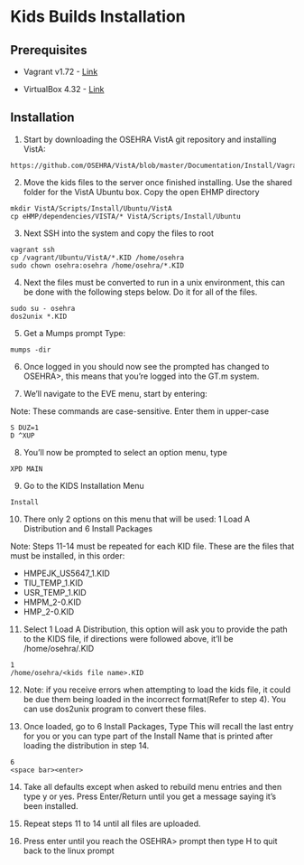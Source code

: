 Kids Builds Installation
========================

Prerequisites
-------------
 * Vagrant v1.72 - [Link](https://www.vagrantup.com/downloads.html)

 * VirtualBox 4.32 - [Link](http://download.virtualbox.org/virtualbox/4.3.2/)


Installation 
------------

1) Start by downloading the OSEHRA VistA git repository and installing VistA:
```
https://github.com/OSEHRA/VistA/blob/master/Documentation/Install/Vagrant.rst
```

2) Move the kids files to the server once finished installing.  Use the shared folder for the VistA Ubuntu box.  Copy the open EHMP directory
```
mkdir VistA/Scripts/Install/Ubuntu/VistA
cp eHMP/dependencies/VISTA/* VistA/Scripts/Install/Ubuntu
```

3) Next SSH into the system and copy the files to root
```
vagrant ssh
cp /vagrant/Ubuntu/VistA/*.KID /home/osehra
sudo chown osehra:osehra /home/osehra/*.KID
```
4) Next the files must be converted to run in a unix environment, this can be done with the following steps below.  Do it for all of the files.
```
sudo su - osehra
dos2unix *.KID
```

5) Get a Mumps prompt
Type:
```
mumps -dir
```

6) Once logged in you should now see the prompted has changed to OSEHRA>, this means that you’re logged into the GT.m system.

7) We’ll navigate to the EVE menu, start by entering: 

Note: These commands are case-sensitive. Enter them in upper-case
```
S DUZ=1  
D ^XUP
```

8) You’ll now be prompted to select an option menu, type
```
XPD MAIN
```

9) Go to the KIDS Installation Menu
```
Install
```

10) There only 2 options on this menu that will be used:  1 Load A Distribution and 6 Install Packages

Note: Steps 11-14 must be repeated for each KID file. 
These are the files that must be installed, in this order: 
* HMPEJK_US5647_1.KID
* TIU_TEMP_1.KID
* USR_TEMP_1.KID
* HMPM_2-0.KID
* HMP_2-0.KID

11) Select 1 Load A Distribution, this option will ask you to provide the path to the KIDS file, if directions were followed above, it’ll be /home/osehra/<kids file name>.KID

 ```
 1
/home/osehra/<kids file name>.KID
 ```

12) Note: if you receive errors when attempting to load the kids file, it could be due them being loaded in the incorrect format(Refer to step 4). You can use dos2unix program to convert these files.

13) Once loaded, go to 6 Install Packages, Type <space bar><Enter> This will recall the last entry for you or you can type part of the Install Name that is printed after loading the distribution in step 14.
```
6
<space bar><enter>
```

14) Take all defaults except when asked to rebuild menu entries and then type y or yes. Press Enter/Return until you get a message saying it’s been installed.

15) Repeat steps 11 to 14 until all files are uploaded.

16) Press enter until you reach the OSEHRA> prompt then type H to quit back to the linux prompt
